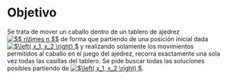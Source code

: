 # Objetivo
Se trata de mover un caballo dentro de un tablero de ajedrez <a href="https://www.codecogs.com/eqnedit.php?latex=$$&space;n\times&space;n&space;$$" target="_blank"><img src="https://latex.codecogs.com/gif.latex?$$&space;n\times&space;n&space;$$" title="$$ n\times n $$" /></a> de forma que partiendo de una posición inicial dada 
<a href="http://www.codecogs.com/eqnedit.php?latex=$\left(&space;x_1,&space;x_2&space;\right)&space;$" target="_blank"><img src="http://latex.codecogs.com/gif.latex?$\left(&space;x_1,&space;x_2&space;\right)&space;$" title="$\left( x_1, x_2 \right) $" /></a> y realizando solamente los movimientos permitidos al caballo en el juego del ajedrez, recorra exactamente una 
sola vez todas las casillas del tablero. Se pide buscar todas las soluciones posibles partiendo de <a href="http://www.codecogs.com/eqnedit.php?latex=$\left(&space;x_1,&space;x_2&space;\right)&space;$" target="_blank"><img src="http://latex.codecogs.com/gif.latex?$\left(&space;x_1,&space;x_2&space;\right)&space;$" title="$\left( x_1, x_2 \right) $" /></a>.
